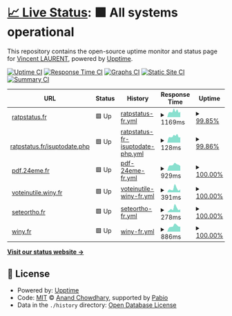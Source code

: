 # [📈 Live Status](https://wincelau.github.io/uptime): <!--live status--> **🟩 All systems operational**

This repository contains the open-source uptime monitor and status page for [Vincent LAURENT](https://wincelau.github.io/uptime), powered by [Upptime](https://github.com/upptime/upptime).

[![Uptime CI](https://github.com/wincelau/uptime/workflows/Uptime%20CI/badge.svg)](https://github.com/wincelau/uptime/actions?query=workflow%3A%22Uptime+CI%22)
[![Response Time CI](https://github.com/wincelau/uptime/workflows/Response%20Time%20CI/badge.svg)](https://github.com/wincelau/uptime/actions?query=workflow%3A%22Response+Time+CI%22)
[![Graphs CI](https://github.com/wincelau/uptime/workflows/Graphs%20CI/badge.svg)](https://github.com/wincelau/uptime/actions?query=workflow%3A%22Graphs+CI%22)
[![Static Site CI](https://github.com/wincelau/uptime/workflows/Static%20Site%20CI/badge.svg)](https://github.com/wincelau/uptime/actions?query=workflow%3A%22Static+Site+CI%22)
[![Summary CI](https://github.com/wincelau/uptime/workflows/Summary%20CI/badge.svg)](https://github.com/wincelau/uptime/actions?query=workflow%3A%22Summary+CI%22)

<!--start: status pages-->
<!-- This summary is generated by Upptime (https://github.com/upptime/upptime) -->
<!-- Do not edit this manually, your changes will be overwritten -->
<!-- prettier-ignore -->
| URL | Status | History | Response Time | Uptime |
| --- | ------ | ------- | ------------- | ------ |
| <img alt="" src="https://icons.duckduckgo.com/ip3/ratpstatus.fr.ico" height="13"> [ratpstatus.fr](https://ratpstatus.fr/) | 🟩 Up | [ratpstatus-fr.yml](https://github.com/wincelau/uptime/commits/HEAD/history/ratpstatus-fr.yml) | <details><summary><img alt="Response time graph" src="./graphs/ratpstatus-fr/response-time-week.png" height="20"> 1169ms</summary><br><a href="https://wincelau.github.io/uptime/history/ratpstatus-fr"><img alt="Response time 1177" src="https://img.shields.io/endpoint?url=https%3A%2F%2Fraw.githubusercontent.com%2Fwincelau%2Fuptime%2FHEAD%2Fapi%2Fratpstatus-fr%2Fresponse-time.json"></a><br><a href="https://wincelau.github.io/uptime/history/ratpstatus-fr"><img alt="24-hour response time 1088" src="https://img.shields.io/endpoint?url=https%3A%2F%2Fraw.githubusercontent.com%2Fwincelau%2Fuptime%2FHEAD%2Fapi%2Fratpstatus-fr%2Fresponse-time-day.json"></a><br><a href="https://wincelau.github.io/uptime/history/ratpstatus-fr"><img alt="7-day response time 1169" src="https://img.shields.io/endpoint?url=https%3A%2F%2Fraw.githubusercontent.com%2Fwincelau%2Fuptime%2FHEAD%2Fapi%2Fratpstatus-fr%2Fresponse-time-week.json"></a><br><a href="https://wincelau.github.io/uptime/history/ratpstatus-fr"><img alt="30-day response time 1171" src="https://img.shields.io/endpoint?url=https%3A%2F%2Fraw.githubusercontent.com%2Fwincelau%2Fuptime%2FHEAD%2Fapi%2Fratpstatus-fr%2Fresponse-time-month.json"></a><br><a href="https://wincelau.github.io/uptime/history/ratpstatus-fr"><img alt="1-year response time 1177" src="https://img.shields.io/endpoint?url=https%3A%2F%2Fraw.githubusercontent.com%2Fwincelau%2Fuptime%2FHEAD%2Fapi%2Fratpstatus-fr%2Fresponse-time-year.json"></a></details> | <details><summary><a href="https://wincelau.github.io/uptime/history/ratpstatus-fr">99.85%</a></summary><a href="https://wincelau.github.io/uptime/history/ratpstatus-fr"><img alt="All-time uptime 99.92%" src="https://img.shields.io/endpoint?url=https%3A%2F%2Fraw.githubusercontent.com%2Fwincelau%2Fuptime%2FHEAD%2Fapi%2Fratpstatus-fr%2Fuptime.json"></a><br><a href="https://wincelau.github.io/uptime/history/ratpstatus-fr"><img alt="24-hour uptime 100.00%" src="https://img.shields.io/endpoint?url=https%3A%2F%2Fraw.githubusercontent.com%2Fwincelau%2Fuptime%2FHEAD%2Fapi%2Fratpstatus-fr%2Fuptime-day.json"></a><br><a href="https://wincelau.github.io/uptime/history/ratpstatus-fr"><img alt="7-day uptime 99.85%" src="https://img.shields.io/endpoint?url=https%3A%2F%2Fraw.githubusercontent.com%2Fwincelau%2Fuptime%2FHEAD%2Fapi%2Fratpstatus-fr%2Fuptime-week.json"></a><br><a href="https://wincelau.github.io/uptime/history/ratpstatus-fr"><img alt="30-day uptime 99.97%" src="https://img.shields.io/endpoint?url=https%3A%2F%2Fraw.githubusercontent.com%2Fwincelau%2Fuptime%2FHEAD%2Fapi%2Fratpstatus-fr%2Fuptime-month.json"></a><br><a href="https://wincelau.github.io/uptime/history/ratpstatus-fr"><img alt="1-year uptime 99.92%" src="https://img.shields.io/endpoint?url=https%3A%2F%2Fraw.githubusercontent.com%2Fwincelau%2Fuptime%2FHEAD%2Fapi%2Fratpstatus-fr%2Fuptime-year.json"></a></details>
| <img alt="" src="https://icons.duckduckgo.com/ip3/ratpstatus.fr.ico" height="13"> [ratpstatus.fr/isuptodate.php](https://ratpstatus.fr/isuptodate.php) | 🟩 Up | [ratpstatus-fr-isuptodate-php.yml](https://github.com/wincelau/uptime/commits/HEAD/history/ratpstatus-fr-isuptodate-php.yml) | <details><summary><img alt="Response time graph" src="./graphs/ratpstatus-fr-isuptodate-php/response-time-week.png" height="20"> 128ms</summary><br><a href="https://wincelau.github.io/uptime/history/ratpstatus-fr-isuptodate-php"><img alt="Response time 134" src="https://img.shields.io/endpoint?url=https%3A%2F%2Fraw.githubusercontent.com%2Fwincelau%2Fuptime%2FHEAD%2Fapi%2Fratpstatus-fr-isuptodate-php%2Fresponse-time.json"></a><br><a href="https://wincelau.github.io/uptime/history/ratpstatus-fr-isuptodate-php"><img alt="24-hour response time 109" src="https://img.shields.io/endpoint?url=https%3A%2F%2Fraw.githubusercontent.com%2Fwincelau%2Fuptime%2FHEAD%2Fapi%2Fratpstatus-fr-isuptodate-php%2Fresponse-time-day.json"></a><br><a href="https://wincelau.github.io/uptime/history/ratpstatus-fr-isuptodate-php"><img alt="7-day response time 128" src="https://img.shields.io/endpoint?url=https%3A%2F%2Fraw.githubusercontent.com%2Fwincelau%2Fuptime%2FHEAD%2Fapi%2Fratpstatus-fr-isuptodate-php%2Fresponse-time-week.json"></a><br><a href="https://wincelau.github.io/uptime/history/ratpstatus-fr-isuptodate-php"><img alt="30-day response time 137" src="https://img.shields.io/endpoint?url=https%3A%2F%2Fraw.githubusercontent.com%2Fwincelau%2Fuptime%2FHEAD%2Fapi%2Fratpstatus-fr-isuptodate-php%2Fresponse-time-month.json"></a><br><a href="https://wincelau.github.io/uptime/history/ratpstatus-fr-isuptodate-php"><img alt="1-year response time 134" src="https://img.shields.io/endpoint?url=https%3A%2F%2Fraw.githubusercontent.com%2Fwincelau%2Fuptime%2FHEAD%2Fapi%2Fratpstatus-fr-isuptodate-php%2Fresponse-time-year.json"></a></details> | <details><summary><a href="https://wincelau.github.io/uptime/history/ratpstatus-fr-isuptodate-php">99.86%</a></summary><a href="https://wincelau.github.io/uptime/history/ratpstatus-fr-isuptodate-php"><img alt="All-time uptime 99.94%" src="https://img.shields.io/endpoint?url=https%3A%2F%2Fraw.githubusercontent.com%2Fwincelau%2Fuptime%2FHEAD%2Fapi%2Fratpstatus-fr-isuptodate-php%2Fuptime.json"></a><br><a href="https://wincelau.github.io/uptime/history/ratpstatus-fr-isuptodate-php"><img alt="24-hour uptime 100.00%" src="https://img.shields.io/endpoint?url=https%3A%2F%2Fraw.githubusercontent.com%2Fwincelau%2Fuptime%2FHEAD%2Fapi%2Fratpstatus-fr-isuptodate-php%2Fuptime-day.json"></a><br><a href="https://wincelau.github.io/uptime/history/ratpstatus-fr-isuptodate-php"><img alt="7-day uptime 99.86%" src="https://img.shields.io/endpoint?url=https%3A%2F%2Fraw.githubusercontent.com%2Fwincelau%2Fuptime%2FHEAD%2Fapi%2Fratpstatus-fr-isuptodate-php%2Fuptime-week.json"></a><br><a href="https://wincelau.github.io/uptime/history/ratpstatus-fr-isuptodate-php"><img alt="30-day uptime 99.94%" src="https://img.shields.io/endpoint?url=https%3A%2F%2Fraw.githubusercontent.com%2Fwincelau%2Fuptime%2FHEAD%2Fapi%2Fratpstatus-fr-isuptodate-php%2Fuptime-month.json"></a><br><a href="https://wincelau.github.io/uptime/history/ratpstatus-fr-isuptodate-php"><img alt="1-year uptime 99.94%" src="https://img.shields.io/endpoint?url=https%3A%2F%2Fraw.githubusercontent.com%2Fwincelau%2Fuptime%2FHEAD%2Fapi%2Fratpstatus-fr-isuptodate-php%2Fuptime-year.json"></a></details>
| <img alt="" src="https://icons.duckduckgo.com/ip3/pdf.24eme.fr.ico" height="13"> [pdf.24eme.fr](https://pdf.24eme.fr/) | 🟩 Up | [pdf-24eme-fr.yml](https://github.com/wincelau/uptime/commits/HEAD/history/pdf-24eme-fr.yml) | <details><summary><img alt="Response time graph" src="./graphs/pdf-24eme-fr/response-time-week.png" height="20"> 929ms</summary><br><a href="https://wincelau.github.io/uptime/history/pdf-24eme-fr"><img alt="Response time 1321" src="https://img.shields.io/endpoint?url=https%3A%2F%2Fraw.githubusercontent.com%2Fwincelau%2Fuptime%2FHEAD%2Fapi%2Fpdf-24eme-fr%2Fresponse-time.json"></a><br><a href="https://wincelau.github.io/uptime/history/pdf-24eme-fr"><img alt="24-hour response time 748" src="https://img.shields.io/endpoint?url=https%3A%2F%2Fraw.githubusercontent.com%2Fwincelau%2Fuptime%2FHEAD%2Fapi%2Fpdf-24eme-fr%2Fresponse-time-day.json"></a><br><a href="https://wincelau.github.io/uptime/history/pdf-24eme-fr"><img alt="7-day response time 929" src="https://img.shields.io/endpoint?url=https%3A%2F%2Fraw.githubusercontent.com%2Fwincelau%2Fuptime%2FHEAD%2Fapi%2Fpdf-24eme-fr%2Fresponse-time-week.json"></a><br><a href="https://wincelau.github.io/uptime/history/pdf-24eme-fr"><img alt="30-day response time 1047" src="https://img.shields.io/endpoint?url=https%3A%2F%2Fraw.githubusercontent.com%2Fwincelau%2Fuptime%2FHEAD%2Fapi%2Fpdf-24eme-fr%2Fresponse-time-month.json"></a><br><a href="https://wincelau.github.io/uptime/history/pdf-24eme-fr"><img alt="1-year response time 1321" src="https://img.shields.io/endpoint?url=https%3A%2F%2Fraw.githubusercontent.com%2Fwincelau%2Fuptime%2FHEAD%2Fapi%2Fpdf-24eme-fr%2Fresponse-time-year.json"></a></details> | <details><summary><a href="https://wincelau.github.io/uptime/history/pdf-24eme-fr">100.00%</a></summary><a href="https://wincelau.github.io/uptime/history/pdf-24eme-fr"><img alt="All-time uptime 99.95%" src="https://img.shields.io/endpoint?url=https%3A%2F%2Fraw.githubusercontent.com%2Fwincelau%2Fuptime%2FHEAD%2Fapi%2Fpdf-24eme-fr%2Fuptime.json"></a><br><a href="https://wincelau.github.io/uptime/history/pdf-24eme-fr"><img alt="24-hour uptime 100.00%" src="https://img.shields.io/endpoint?url=https%3A%2F%2Fraw.githubusercontent.com%2Fwincelau%2Fuptime%2FHEAD%2Fapi%2Fpdf-24eme-fr%2Fuptime-day.json"></a><br><a href="https://wincelau.github.io/uptime/history/pdf-24eme-fr"><img alt="7-day uptime 100.00%" src="https://img.shields.io/endpoint?url=https%3A%2F%2Fraw.githubusercontent.com%2Fwincelau%2Fuptime%2FHEAD%2Fapi%2Fpdf-24eme-fr%2Fuptime-week.json"></a><br><a href="https://wincelau.github.io/uptime/history/pdf-24eme-fr"><img alt="30-day uptime 100.00%" src="https://img.shields.io/endpoint?url=https%3A%2F%2Fraw.githubusercontent.com%2Fwincelau%2Fuptime%2FHEAD%2Fapi%2Fpdf-24eme-fr%2Fuptime-month.json"></a><br><a href="https://wincelau.github.io/uptime/history/pdf-24eme-fr"><img alt="1-year uptime 99.95%" src="https://img.shields.io/endpoint?url=https%3A%2F%2Fraw.githubusercontent.com%2Fwincelau%2Fuptime%2FHEAD%2Fapi%2Fpdf-24eme-fr%2Fuptime-year.json"></a></details>
| <img alt="" src="https://icons.duckduckgo.com/ip3/voteinutile.winy.fr.ico" height="13"> [voteinutile.winy.fr](https://voteinutile.winy.fr/) | 🟩 Up | [voteinutile-winy-fr.yml](https://github.com/wincelau/uptime/commits/HEAD/history/voteinutile-winy-fr.yml) | <details><summary><img alt="Response time graph" src="./graphs/voteinutile-winy-fr/response-time-week.png" height="20"> 391ms</summary><br><a href="https://wincelau.github.io/uptime/history/voteinutile-winy-fr"><img alt="Response time 341" src="https://img.shields.io/endpoint?url=https%3A%2F%2Fraw.githubusercontent.com%2Fwincelau%2Fuptime%2FHEAD%2Fapi%2Fvoteinutile-winy-fr%2Fresponse-time.json"></a><br><a href="https://wincelau.github.io/uptime/history/voteinutile-winy-fr"><img alt="24-hour response time 335" src="https://img.shields.io/endpoint?url=https%3A%2F%2Fraw.githubusercontent.com%2Fwincelau%2Fuptime%2FHEAD%2Fapi%2Fvoteinutile-winy-fr%2Fresponse-time-day.json"></a><br><a href="https://wincelau.github.io/uptime/history/voteinutile-winy-fr"><img alt="7-day response time 391" src="https://img.shields.io/endpoint?url=https%3A%2F%2Fraw.githubusercontent.com%2Fwincelau%2Fuptime%2FHEAD%2Fapi%2Fvoteinutile-winy-fr%2Fresponse-time-week.json"></a><br><a href="https://wincelau.github.io/uptime/history/voteinutile-winy-fr"><img alt="30-day response time 447" src="https://img.shields.io/endpoint?url=https%3A%2F%2Fraw.githubusercontent.com%2Fwincelau%2Fuptime%2FHEAD%2Fapi%2Fvoteinutile-winy-fr%2Fresponse-time-month.json"></a><br><a href="https://wincelau.github.io/uptime/history/voteinutile-winy-fr"><img alt="1-year response time 341" src="https://img.shields.io/endpoint?url=https%3A%2F%2Fraw.githubusercontent.com%2Fwincelau%2Fuptime%2FHEAD%2Fapi%2Fvoteinutile-winy-fr%2Fresponse-time-year.json"></a></details> | <details><summary><a href="https://wincelau.github.io/uptime/history/voteinutile-winy-fr">100.00%</a></summary><a href="https://wincelau.github.io/uptime/history/voteinutile-winy-fr"><img alt="All-time uptime 99.99%" src="https://img.shields.io/endpoint?url=https%3A%2F%2Fraw.githubusercontent.com%2Fwincelau%2Fuptime%2FHEAD%2Fapi%2Fvoteinutile-winy-fr%2Fuptime.json"></a><br><a href="https://wincelau.github.io/uptime/history/voteinutile-winy-fr"><img alt="24-hour uptime 100.00%" src="https://img.shields.io/endpoint?url=https%3A%2F%2Fraw.githubusercontent.com%2Fwincelau%2Fuptime%2FHEAD%2Fapi%2Fvoteinutile-winy-fr%2Fuptime-day.json"></a><br><a href="https://wincelau.github.io/uptime/history/voteinutile-winy-fr"><img alt="7-day uptime 100.00%" src="https://img.shields.io/endpoint?url=https%3A%2F%2Fraw.githubusercontent.com%2Fwincelau%2Fuptime%2FHEAD%2Fapi%2Fvoteinutile-winy-fr%2Fuptime-week.json"></a><br><a href="https://wincelau.github.io/uptime/history/voteinutile-winy-fr"><img alt="30-day uptime 100.00%" src="https://img.shields.io/endpoint?url=https%3A%2F%2Fraw.githubusercontent.com%2Fwincelau%2Fuptime%2FHEAD%2Fapi%2Fvoteinutile-winy-fr%2Fuptime-month.json"></a><br><a href="https://wincelau.github.io/uptime/history/voteinutile-winy-fr"><img alt="1-year uptime 99.99%" src="https://img.shields.io/endpoint?url=https%3A%2F%2Fraw.githubusercontent.com%2Fwincelau%2Fuptime%2FHEAD%2Fapi%2Fvoteinutile-winy-fr%2Fuptime-year.json"></a></details>
| <img alt="" src="https://icons.duckduckgo.com/ip3/seteortho.fr.ico" height="13"> [seteortho.fr](https://seteortho.fr/) | 🟩 Up | [seteortho-fr.yml](https://github.com/wincelau/uptime/commits/HEAD/history/seteortho-fr.yml) | <details><summary><img alt="Response time graph" src="./graphs/seteortho-fr/response-time-week.png" height="20"> 278ms</summary><br><a href="https://wincelau.github.io/uptime/history/seteortho-fr"><img alt="Response time 307" src="https://img.shields.io/endpoint?url=https%3A%2F%2Fraw.githubusercontent.com%2Fwincelau%2Fuptime%2FHEAD%2Fapi%2Fseteortho-fr%2Fresponse-time.json"></a><br><a href="https://wincelau.github.io/uptime/history/seteortho-fr"><img alt="24-hour response time 225" src="https://img.shields.io/endpoint?url=https%3A%2F%2Fraw.githubusercontent.com%2Fwincelau%2Fuptime%2FHEAD%2Fapi%2Fseteortho-fr%2Fresponse-time-day.json"></a><br><a href="https://wincelau.github.io/uptime/history/seteortho-fr"><img alt="7-day response time 278" src="https://img.shields.io/endpoint?url=https%3A%2F%2Fraw.githubusercontent.com%2Fwincelau%2Fuptime%2FHEAD%2Fapi%2Fseteortho-fr%2Fresponse-time-week.json"></a><br><a href="https://wincelau.github.io/uptime/history/seteortho-fr"><img alt="30-day response time 346" src="https://img.shields.io/endpoint?url=https%3A%2F%2Fraw.githubusercontent.com%2Fwincelau%2Fuptime%2FHEAD%2Fapi%2Fseteortho-fr%2Fresponse-time-month.json"></a><br><a href="https://wincelau.github.io/uptime/history/seteortho-fr"><img alt="1-year response time 307" src="https://img.shields.io/endpoint?url=https%3A%2F%2Fraw.githubusercontent.com%2Fwincelau%2Fuptime%2FHEAD%2Fapi%2Fseteortho-fr%2Fresponse-time-year.json"></a></details> | <details><summary><a href="https://wincelau.github.io/uptime/history/seteortho-fr">100.00%</a></summary><a href="https://wincelau.github.io/uptime/history/seteortho-fr"><img alt="All-time uptime 100.00%" src="https://img.shields.io/endpoint?url=https%3A%2F%2Fraw.githubusercontent.com%2Fwincelau%2Fuptime%2FHEAD%2Fapi%2Fseteortho-fr%2Fuptime.json"></a><br><a href="https://wincelau.github.io/uptime/history/seteortho-fr"><img alt="24-hour uptime 100.00%" src="https://img.shields.io/endpoint?url=https%3A%2F%2Fraw.githubusercontent.com%2Fwincelau%2Fuptime%2FHEAD%2Fapi%2Fseteortho-fr%2Fuptime-day.json"></a><br><a href="https://wincelau.github.io/uptime/history/seteortho-fr"><img alt="7-day uptime 100.00%" src="https://img.shields.io/endpoint?url=https%3A%2F%2Fraw.githubusercontent.com%2Fwincelau%2Fuptime%2FHEAD%2Fapi%2Fseteortho-fr%2Fuptime-week.json"></a><br><a href="https://wincelau.github.io/uptime/history/seteortho-fr"><img alt="30-day uptime 100.00%" src="https://img.shields.io/endpoint?url=https%3A%2F%2Fraw.githubusercontent.com%2Fwincelau%2Fuptime%2FHEAD%2Fapi%2Fseteortho-fr%2Fuptime-month.json"></a><br><a href="https://wincelau.github.io/uptime/history/seteortho-fr"><img alt="1-year uptime 100.00%" src="https://img.shields.io/endpoint?url=https%3A%2F%2Fraw.githubusercontent.com%2Fwincelau%2Fuptime%2FHEAD%2Fapi%2Fseteortho-fr%2Fuptime-year.json"></a></details>
| <img alt="" src="https://icons.duckduckgo.com/ip3/winy.fr.ico" height="13"> [winy.fr](https://winy.fr/) | 🟩 Up | [winy-fr.yml](https://github.com/wincelau/uptime/commits/HEAD/history/winy-fr.yml) | <details><summary><img alt="Response time graph" src="./graphs/winy-fr/response-time-week.png" height="20"> 886ms</summary><br><a href="https://wincelau.github.io/uptime/history/winy-fr"><img alt="Response time 866" src="https://img.shields.io/endpoint?url=https%3A%2F%2Fraw.githubusercontent.com%2Fwincelau%2Fuptime%2FHEAD%2Fapi%2Fwiny-fr%2Fresponse-time.json"></a><br><a href="https://wincelau.github.io/uptime/history/winy-fr"><img alt="24-hour response time 790" src="https://img.shields.io/endpoint?url=https%3A%2F%2Fraw.githubusercontent.com%2Fwincelau%2Fuptime%2FHEAD%2Fapi%2Fwiny-fr%2Fresponse-time-day.json"></a><br><a href="https://wincelau.github.io/uptime/history/winy-fr"><img alt="7-day response time 886" src="https://img.shields.io/endpoint?url=https%3A%2F%2Fraw.githubusercontent.com%2Fwincelau%2Fuptime%2FHEAD%2Fapi%2Fwiny-fr%2Fresponse-time-week.json"></a><br><a href="https://wincelau.github.io/uptime/history/winy-fr"><img alt="30-day response time 866" src="https://img.shields.io/endpoint?url=https%3A%2F%2Fraw.githubusercontent.com%2Fwincelau%2Fuptime%2FHEAD%2Fapi%2Fwiny-fr%2Fresponse-time-month.json"></a><br><a href="https://wincelau.github.io/uptime/history/winy-fr"><img alt="1-year response time 866" src="https://img.shields.io/endpoint?url=https%3A%2F%2Fraw.githubusercontent.com%2Fwincelau%2Fuptime%2FHEAD%2Fapi%2Fwiny-fr%2Fresponse-time-year.json"></a></details> | <details><summary><a href="https://wincelau.github.io/uptime/history/winy-fr">100.00%</a></summary><a href="https://wincelau.github.io/uptime/history/winy-fr"><img alt="All-time uptime 100.00%" src="https://img.shields.io/endpoint?url=https%3A%2F%2Fraw.githubusercontent.com%2Fwincelau%2Fuptime%2FHEAD%2Fapi%2Fwiny-fr%2Fuptime.json"></a><br><a href="https://wincelau.github.io/uptime/history/winy-fr"><img alt="24-hour uptime 100.00%" src="https://img.shields.io/endpoint?url=https%3A%2F%2Fraw.githubusercontent.com%2Fwincelau%2Fuptime%2FHEAD%2Fapi%2Fwiny-fr%2Fuptime-day.json"></a><br><a href="https://wincelau.github.io/uptime/history/winy-fr"><img alt="7-day uptime 100.00%" src="https://img.shields.io/endpoint?url=https%3A%2F%2Fraw.githubusercontent.com%2Fwincelau%2Fuptime%2FHEAD%2Fapi%2Fwiny-fr%2Fuptime-week.json"></a><br><a href="https://wincelau.github.io/uptime/history/winy-fr"><img alt="30-day uptime 100.00%" src="https://img.shields.io/endpoint?url=https%3A%2F%2Fraw.githubusercontent.com%2Fwincelau%2Fuptime%2FHEAD%2Fapi%2Fwiny-fr%2Fuptime-month.json"></a><br><a href="https://wincelau.github.io/uptime/history/winy-fr"><img alt="1-year uptime 100.00%" src="https://img.shields.io/endpoint?url=https%3A%2F%2Fraw.githubusercontent.com%2Fwincelau%2Fuptime%2FHEAD%2Fapi%2Fwiny-fr%2Fuptime-year.json"></a></details>

<!--end: status pages-->

[**Visit our status website →**](https://wincelau.github.io/uptime)

## 📄 License

- Powered by: [Upptime](https://github.com/upptime/upptime)
- Code: [MIT](./LICENSE) © [Anand Chowdhary](https://anandchowdhary.com), supported by [Pabio](https://pabio.com)
- Data in the `./history` directory: [Open Database License](https://opendatacommons.org/licenses/odbl/1-0/)
